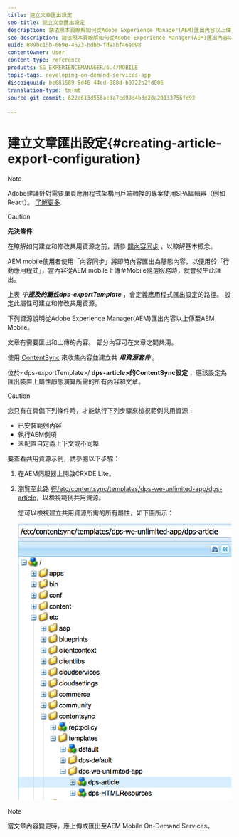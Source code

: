 ```yaml
---
title: 建立文章匯出設定
seo-title: 建立文章匯出設定
description: 請依照本頁瞭解如何從Adobe Experience Manager(AEM)匯出內容以上傳至AEM Mobile。
seo-description: 請依照本頁瞭解如何從Adobe Experience Manager(AEM)匯出內容以上傳至AEM Mobile。
uuid: 089bc15b-669e-4623-bdbb-fd9abf46e098
contentOwner: User
content-type: reference
products: SG_EXPERIENCEMANAGER/6.4/MOBILE
topic-tags: developing-on-demand-services-app
discoiquuid: bc681589-5d46-44cd-888d-b0722a2fd006
translation-type: tm+mt
source-git-commit: 622e613d556acda7cd98d4b3d20a20133756fd92

---
```



# 建立文章匯出設定{#creating-article-export-configuration}

>[!NOTE]
>
>Adobe建議針對需要單頁應用程式架構用戶端轉換的專案使用SPA編輯器（例如React）。 [了解更多](/help/sites-developing/spa-overview.md).

>[!CAUTION]
>
>**先決條件**:
>
>在瞭解如何建立和修改共用資源之前，請參 [閱內容同步](/help/mobile/mobile-ondemand-contentsync.md) ，以瞭解基本概念。

AEM mobile使用者使用「內容同步」將即時內容匯出為靜態內容，以便用於「行動應用程式」，當內容從AEM mobile上傳至Mobile隨選服務時，就會發生此匯出。

上表 ***中提及的屬性dps-exportTemplate*** ，會定義應用程式匯出設定的路徑。 設定此屬性可建立和修改共用資源。

下列資源說明從Adobe Experience Manager(AEM)匯出內容以上傳至AEM Mobile。

文章有需要匯出和上傳的內容。 部分內容可在文章之間共用。

使用 [ContentSync](/help/mobile/mobile-ondemand-contentsync.md) 來收集內容並建立共 ***用資源套件*** 。

位於&lt;dps-exportTemplate>/ **dps-article>的ContentSync設定** ，應該設定為匯出裝置上屬性靜態演算所需的所有內容和文章。

>[!CAUTION]
>
>您只有在具備下列條件時，才能執行下列步驟來檢視範例共用資源：
>
>* 已安裝範例內容
>* 執行AEM例項
>* 未配置自定義上下文或不同埠
>



要查看共用資源示例，請參閱以下步驟：

1. 在AEM伺服器上開啟CRXDE Lite。
1. 瀏覽至此路 [徑/etc/contentsync/templates/dps-we-unlimited-app/dps-article](http://localhost:4502/crx/de/index.jsp#/etc/contentsync/templates/dps-we-unlimited-app/dps-article)，以檢視範例共用資源。

   您可以檢視建立共用資源所需的所有屬性，如下圖所示：

   ![chlimage_1-134](assets/chlimage_1-134.png)

>[!NOTE]
>
>當文章內容變更時，應上傳或匯出至AEM Mobile On-Demand Services。

